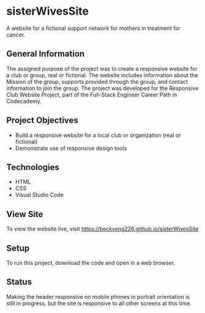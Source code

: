 # sisterWivesSite
A website for a fictional support network for mothers in treatment for cancer.
## General Information
The assigned purpose of the project was to create a responsive website for a club or group, real or fictional. 
The website includes information about the Mission of the group, supports provided through the group, and contact information to join the group.
The project was developed for the Responsive Club Website Project, part of the Full-Stack Engineer Career Path in Codecademy.

## Project Objectives
- Build a responsive website for a local club or organization (real or fictional)
- Demonstrate use of responsive design tools

## Technologies
- HTML
- CSS
- Visual Studio Code

## View Site
To view the website live, visit https://beckyeng226.github.io/sisterWivesSite


## Setup
To run this project, download the code and open in a web browser.

## Status
Making the header responsive on mobile phones in portrait orientation is still in progress, but the site is responsive to all other screens at this time.

